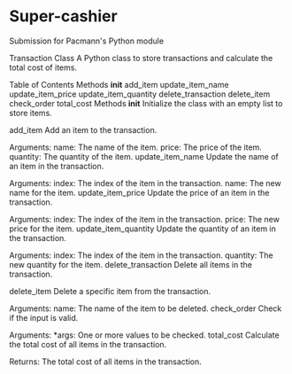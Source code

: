 # Super-cashier
Submission for Pacmann's Python module


Transaction Class
A Python class to store transactions and calculate the total cost of items.

Table of Contents
Methods
__init__
add_item
update_item_name
update_item_price
update_item_quantity
delete_transaction
delete_item
check_order
total_cost
Methods
__init__
Initialize the class with an empty list to store items.

add_item
Add an item to the transaction.

Arguments:
name: The name of the item.
price: The price of the item.
quantity: The quantity of the item.
update_item_name
Update the name of an item in the transaction.

Arguments:
index: The index of the item in the transaction.
name: The new name for the item.
update_item_price
Update the price of an item in the transaction.

Arguments:
index: The index of the item in the transaction.
price: The new price for the item.
update_item_quantity
Update the quantity of an item in the transaction.

Arguments:
index: The index of the item in the transaction.
quantity: The new quantity for the item.
delete_transaction
Delete all items in the transaction.

delete_item
Delete a specific item from the transaction.

Arguments:
name: The name of the item to be deleted.
check_order
Check if the input is valid.

Arguments:
*args: One or more values to be checked.
total_cost
Calculate the total cost of all items in the transaction.

Returns:
The total cost of all items in the transaction.
